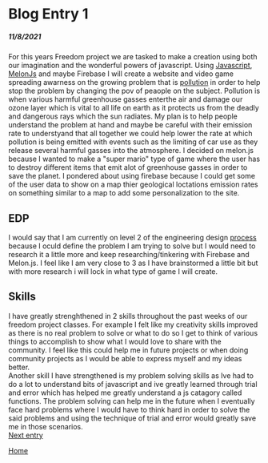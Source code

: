 # Blog Entry 1
##### 11/8/2021

For this years Freedom project we are tasked to make a creation using both our imagination and the wonderful powers of javascript. Using [Javascript](https://developer.mozilla.org/en-US/docs/Learn/JavaScript/First_steps/What_is_JavaScript), [MelonJs](http://melonjs.github.io/melonJS/docs/) and maybe Firebase I will create a website and video game spreading awarness on the growing problem that is [pollution](https://www.who.int/health-topics/air-pollution#tab=tab_1) in order to help stop the problem by changing the pov of peaople on the subject. Pollution is when various harmful greenhouse gasses enterthe air and damage our ozone layer which is vital to all life on earth as it protects us from the deadly and dangerous rays which the sun radiates. My plan is to help people understand the problem at hand and maybe be careful with their emission rate to understyand that all together we could help lower the rate at which pollution is being emitted with events such as the limiting of car use as they release several harmful gasses into the atmosphere. I decided on melon.js because I wanted to make a "super mario" type of game where the user has to destroy different items that emit alot of greenhouse gasses in order to save the planet. I pondered about using firebase because I could get some of the user data to show on a map thier geological loctations emission rates on something similar to a map to add some personalization to the site.

## EDP 

I would say that I am currently on level 2 of the engineering design [process](https://hstatsep.github.io/students/#edp) because I oculd define the problem I am trying to solve but I would need to research it a little more and keep researching/tinkering with Firebase and Melon.js. I feel like I am very close to 3 as I have brainstormed a little bit but with more research i will lock in what type of game I will create.


## Skills

I have greatly strenghthened in 2 skills throughout the past weeks of our freedom project classes. For example I felt like my creativity skills improved as there is no real problem to solve or what to do so I get to think of various things to accomplish to show what I would love to share with the community. I feel like this could help me in future projects or when doing community projects as I would be able to express myself and my ideas better. 
<br>
Another skill I have strengthened is my problem solving skills as Ive had to do a lot to understand bits of javascript and ive greatly learned through trial and error which has helped me greatly understand a js catagory called functions. The problem solving can help me in the future when I eventually face hard problems where I would have to think hard in order to solve the said problems and using the technique of trial and error would greatly save me in those scenarios.
<br>
[Next entry](entry02.md)

[Home](../README.md)
